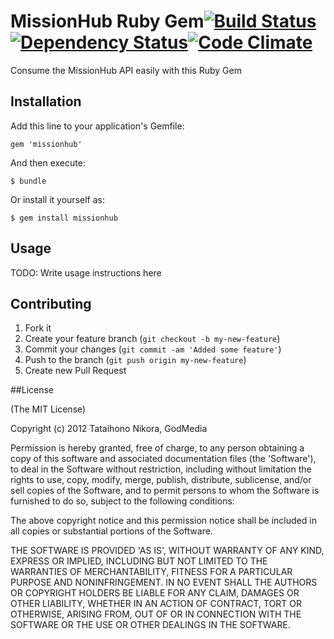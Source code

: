 # MissionHub Ruby Gem[![Build Status](https://secure.travis-ci.org/Godmedia/missionhub-gem.png)](http://travis-ci.org/Godmedia/missionhub-gem)[![Dependency Status](https://gemnasium.com/Godmedia/missionhub-gem.png)](https://gemnasium.com/Godmedia/missionhub-gem)[![Code Climate](https://codeclimate.com/badge.png)](https://codeclimate.com/github/Godmedia/missionhub-gem)
Consume the MissionHub API easily with this Ruby Gem

## Installation

Add this line to your application's Gemfile:

    gem 'missionhub'

And then execute:

    $ bundle

Or install it yourself as:

    $ gem install missionhub

## Usage

TODO: Write usage instructions here

## Contributing

1. Fork it
2. Create your feature branch (`git checkout -b my-new-feature`)
3. Commit your changes (`git commit -am 'Added some feature'`)
4. Push to the branch (`git push origin my-new-feature`)
5. Create new Pull Request

##License

(The MIT License)

Copyright (c) 2012 Tataihono Nikora, GodMedia

Permission is hereby granted, free of charge, to any person obtaining
a copy of this software and associated documentation files (the
'Software'), to deal in the Software without restriction, including
without limitation the rights to use, copy, modify, merge, publish,
distribute, sublicense, and/or sell copies of the Software, and to
permit persons to whom the Software is furnished to do so, subject to
the following conditions:

The above copyright notice and this permission notice shall be
included in all copies or substantial portions of the Software.

THE SOFTWARE IS PROVIDED 'AS IS', WITHOUT WARRANTY OF ANY KIND,
EXPRESS OR IMPLIED, INCLUDING BUT NOT LIMITED TO THE WARRANTIES OF
MERCHANTABILITY, FITNESS FOR A PARTICULAR PURPOSE AND NONINFRINGEMENT.
IN NO EVENT SHALL THE AUTHORS OR COPYRIGHT HOLDERS BE LIABLE FOR ANY
CLAIM, DAMAGES OR OTHER LIABILITY, WHETHER IN AN ACTION OF CONTRACT,
TORT OR OTHERWISE, ARISING FROM, OUT OF OR IN CONNECTION WITH THE
SOFTWARE OR THE USE OR OTHER DEALINGS IN THE SOFTWARE.

